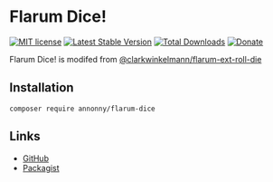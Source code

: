 # Flarum Dice!

[![MIT license](https://img.shields.io/badge/license-MIT-blue.svg)](https://github.com/clarkwinkelmann/flarum-ext-roll-die/blob/master/LICENSE.md) [![Latest Stable Version](https://img.shields.io/packagist/v/clarkwinkelmann/flarum-ext-roll-die.svg)](https://packagist.org/packages/clarkwinkelmann/flarum-ext-roll-die) [![Total Downloads](https://img.shields.io/packagist/dt/clarkwinkelmann/flarum-ext-roll-die.svg)](https://packagist.org/packages/clarkwinkelmann/flarum-ext-roll-die) [![Donate](https://img.shields.io/badge/paypal-donate-yellow.svg)](https://www.paypal.me/clarkwinkelmann)

Flarum Dice! is modifed from [@clarkwinkelmann/flarum-ext-roll-die](https://github.com/clarkwinkelmann/flarum-ext-roll-die)


## Installation

    composer require annonny/flarum-dice


## Links

- [GitHub](https://github.com/mizhiyugan529/flarum-dice)
- [Packagist](https://packagist.org/packages/annonny/flarum-dice)
